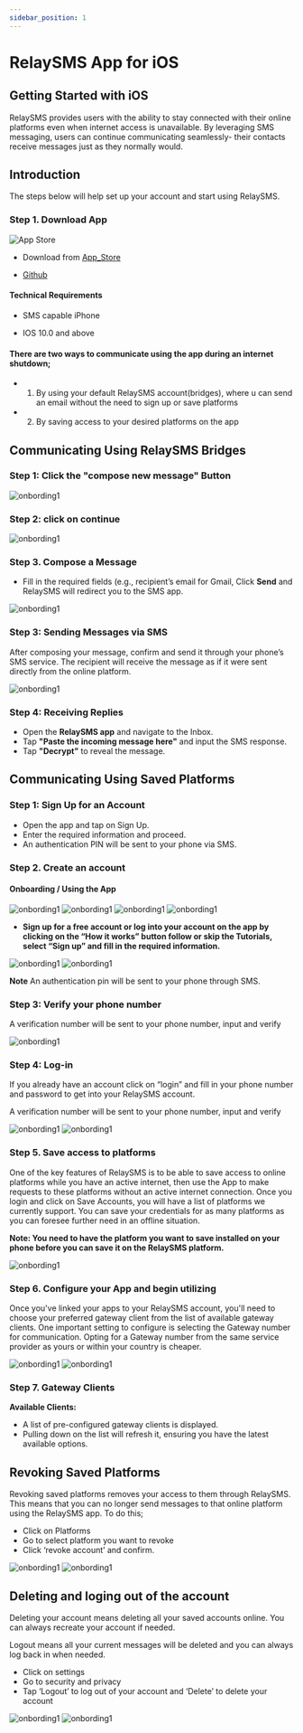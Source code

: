 ```yaml
---
sidebar_position: 1
---
```


# RelaySMS App for iOS

## Getting Started with iOS

RelaySMS provides users with the ability to stay connected with their online platforms even when internet access is unavailable. By leveraging SMS messaging, users can continue communicating seamlessly- their contacts receive messages just as they normally would.

## Introduction​

The steps below will help set up your account and start using RelaySMS.

### Step 1. Download App​

![App Store](/img/ios2.jpeg)

- Download from [App_Store](https://apps.apple.com/us/app/relaysms/id6630382970)

- [Github](https://github.com/smswithoutborders/SMSwithoutBorders-Android/releases/tag/v1.0)


<!-- - Build from [source](https://github.com/smswithoutborders/SMSwithoutBorders-Android) -->

#### Technical Requirements

- SMS capable iPhone

- IOS 10.0 and above


#### There are two ways to communicate using  the app during an internet shutdown;  
- 1.  By using your default RelaySMS account(bridges), where u can send an email without the need to sign up or save platforms
- 2. By saving access to your desired platforms on the app 

## Communicating Using RelaySMS Bridges 

### Step 1: **Click the "compose new message" Button**

<img src="/New-iOS/WelcomePage.png" alt="onbording1" class="resized-image"/>

### Step 2: **click on continue**
<img src="/New-iOS/Create-Account.png" alt="onbording1" class="resized-image"/>

### Step 3. **Compose a Message**
- Fill in the required fields (e.g., recipient’s email for Gmail, Click **Send** and RelaySMS will redirect you to the SMS app.

<img src="/New-iOS/Gmail.png" alt="onbording1" class="resized-image"/>

### Step 3: **Sending Messages via SMS**

After composing your message, confirm and send it through your phone’s SMS service. The recipient will receive the message as if it were sent directly from the online platform.

<img src="/New-iOS/sms.png" alt="onbording1" class="resized-image"/>


### Step 4: **Receiving Replies**

- Open the **RelaySMS app** and navigate to the Inbox.
- Tap **"Paste the incoming message here"** and input the SMS response.
- Tap **"Decrypt"** to reveal the message.

## Communicating Using Saved Platforms 

### Step 1: **Sign Up for an Account**

- Open the app and tap on Sign Up.
- Enter the required information and proceed.
- An authentication PIN will be sent to your phone via SMS.

<!-- =================================================================================== -->

### Step 2. **Create an account**

#### Onboarding / Using the App

<img src="/New-iOS/First.png" alt="onbording1" class="resized-image"/>
<img src="/New-iOS/Tutorial-1.png" alt="onbording1" class="resized-image"/>
<img src="/New-iOS/Tutorial-2.png" alt="onbording1" class="resized-image"/>
<img src="/New-iOS/Tutorial-3.png" alt="onbording1" class="resized-image"/>


- **Sign up for a free account or log into your account on the app by clicking on the “How it works” button follow or skip the Tutorials, select “Sign up” and fill in the required information.**

<img src="/New-iOS/WelcomePage.png" alt="onbording1" class="resized-image"/>
<img src="/New-iOS/Create-Account.png" alt="onbording1" class="resized-image"/>

**Note** An authentication pin will be sent to your phone through SMS.

### Step 3: Verify your phone number

A verification number will be sent to your phone number, input and verify

<img src="/New-iOS/Comform-code.png" alt="onbording1" class="resized-image"/>

### Step 4: Log-in

If you already have an account click on “login” and fill in your phone number and password to get into your RelaySMS account.

A verification number will be sent to your phone number, input and verify

<img src="/New-iOS/LogIn.png" alt="onbording1" class="resized-image"/>
<img src="/New-iOS/Comform-code.png" alt="onbording1" class="resized-image"/>


### Step 5. Save access to platforms​

One of the key features of RelaySMS is to be able to save access to online platforms while you have an active internet, then use the App to make requests to these platforms without an active internet connection. Once you login and click on Save Accounts, you will have a list of platforms we currently support. You can save your credentials for as many platforms as you can foresee further need in an offline situation.

**Note: You need to have the platform you want to save installed on your phone before you can save it on the RelaySMS platform.**

<img src="/New-iOS/compose.png" alt="onbording1" class="resized-image"/>

### Step 6. Configure your App and begin utilizing​

Once you've linked your apps to your RelaySMS account, you'll need to choose your preferred gateway client from the list of available gateway clients. One important setting to configure is selecting the Gateway number for communication. Opting for a Gateway number from the same service provider as yours or within your country is cheaper.

<img src="/New-iOS/Country.png" alt="onbording1" class="resized-image"/>
<img src="/New-iOS/Setting.png" alt="onbording1" class="resized-image"/>

### Step 7. Gateway Clients

**Available Clients:**

- A list of pre-configured gateway clients is displayed.
- Pulling down on the list will refresh it, ensuring you have the latest available options.

<!-- ===================================================================================================== -->
<!-- ========================================================================================= -->
## Revoking Saved Platforms

Revoking saved platforms removes your access to them through RelaySMS. This means that you can no longer send messages to that online platform using the RelaySMS app. To do this;

- Click on Platforms
- Go to select platform you want to revoke
- Click ‘revoke account’ and confirm.

<img src="/New-iOS/revoke.png" alt="onbording1" class="resized-image"/>
<img src="/New-iOS/Delete-LogOut.png" alt="onbording1" class="resized-image"/>

## Deleting and loging out of the account

Deleting your account means deleting all your saved accounts online. You can always recreate your account if needed.

Logout means all your current messages will be deleted and you can always log back in when needed.


- Click on settings
- Go to security and privacy
- Tap ‘Logout’ to log out of your account and ‘Delete’ to delete your account

<img src="/New-iOS/Setting.png" alt="onbording1" class="resized-image"/>
<img src="/New-iOS/Delete-LogOut.png" alt="onbording1" class="resized-image"/>
